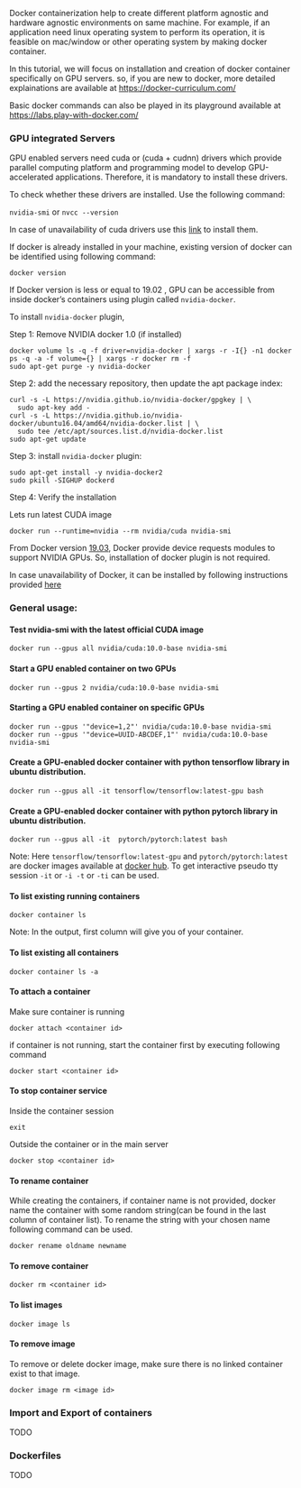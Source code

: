 Docker containerization help to create different platform agnostic and hardware agnostic environments on same machine. For example, if an application need linux operating system to perform its operation, it is feasible on mac/window or other operating system by making docker container. 

In this tutorial, we will focus on installation and creation of docker container specifically on GPU servers. so, if you are new to docker, more detailed explainations are available at https://docker-curriculum.com/

Basic docker commands can also be played in its playground available at https://labs.play-with-docker.com/


### GPU integrated Servers

GPU enabled servers need cuda or (cuda + cudnn) drivers which provide parallel computing platform and programming model to develop GPU-accelerated applications. Therefore, it is mandatory to install these drivers.

To check whether these drivers are installed. Use the following command:

``` nvidia-smi ``` or ``` nvcc --version ```

In case of unavailability of cuda drivers use this [link](https://docs.nvidia.com/cuda/cuda-installation-guide-linux/index.html#package-manager-installation) to install them. 


If docker is already installed in your machine, existing version of docker can be identified using following command:

```
docker version
```

If Docker version is less or equal to 19.02 , GPU can be accessible from inside docker’s containers using plugin called ``` nvidia-docker ```. 

To install ``` nvidia-docker ``` plugin, 

Step 1: Remove NVIDIA docker 1.0 (if installed)

```
docker volume ls -q -f driver=nvidia-docker | xargs -r -I{} -n1 docker ps -q -a -f volume={} | xargs -r docker rm -f
sudo apt-get purge -y nvidia-docker
```

Step 2: add the necessary repository, then update the apt package index:

```
curl -s -L https://nvidia.github.io/nvidia-docker/gpgkey | \
  sudo apt-key add -
curl -s -L https://nvidia.github.io/nvidia-docker/ubuntu16.04/amd64/nvidia-docker.list | \
  sudo tee /etc/apt/sources.list.d/nvidia-docker.list
sudo apt-get update
```

Step 3: install ``` nvidia-docker ``` plugin:

```
sudo apt-get install -y nvidia-docker2
sudo pkill -SIGHUP dockerd
```

Step 4: Verify the installation

Lets run latest CUDA image

```
docker run --runtime=nvidia --rm nvidia/cuda nvidia-smi

```

From Docker version [19.03](https://github.com/moby/moby/pull/38828), Docker provide device requests modules to support NVIDIA GPUs. So, installation of docker plugin is not required.

In case unavailability of Docker, it can be installed by following instructions provided [here](https://docs.docker.com/engine/install/)


### General usage:

#### Test nvidia-smi with the latest official CUDA image
```
docker run --gpus all nvidia/cuda:10.0-base nvidia-smi
```

#### Start a GPU enabled container on two GPUs
```
docker run --gpus 2 nvidia/cuda:10.0-base nvidia-smi
```

#### Starting a GPU enabled container on specific GPUs
```
docker run --gpus '"device=1,2"' nvidia/cuda:10.0-base nvidia-smi
docker run --gpus '"device=UUID-ABCDEF,1"' nvidia/cuda:10.0-base nvidia-smi
```


#### Create a GPU-enabled docker container with python tensorflow library in ubuntu distribution.

```
docker run --gpus all -it tensorflow/tensorflow:latest-gpu bash
```

#### Create a GPU-enabled docker container with python pytorch library in ubuntu distribution.

```
docker run --gpus all -it  pytorch/pytorch:latest bash
```

Note: Here ``` tensorflow/tensorflow:latest-gpu ``` and ``` pytorch/pytorch:latest ``` are docker images available at [docker hub](https://hub.docker.com/). To get interactive pseudo tty session ``` -it ``` or ``` -i -t ``` or ``` -ti ``` can be used.

#### To list existing running containers

```
docker container ls
```

Note: In the output, first column will give you <containers id> of your container. 
  
#### To list existing all containers
 
```
docker container ls -a
```

#### To attach a container

Make sure container is running 

```
docker attach <container id>
```

if container is not running, start the container first by executing following command

```
docker start <container id>
```


#### To stop container service

Inside the container session

```
exit
```

Outside the container or in the main server

```
docker stop <container id>
```

#### To rename container

While creating the containers, if container name is not provided, docker name the container with some random string(can be found in the last column of container list). To rename the string with your chosen name following command can be used.

```
docker rename oldname newname
```

#### To remove container

```
docker rm <container id>
```

#### To list images

```
docker image ls
```

#### To remove image

To remove or delete docker image, make sure there is no linked container exist to that image.

```
docker image rm <image id>
```


### Import and Export of containers

TODO

### Dockerfiles

TODO
